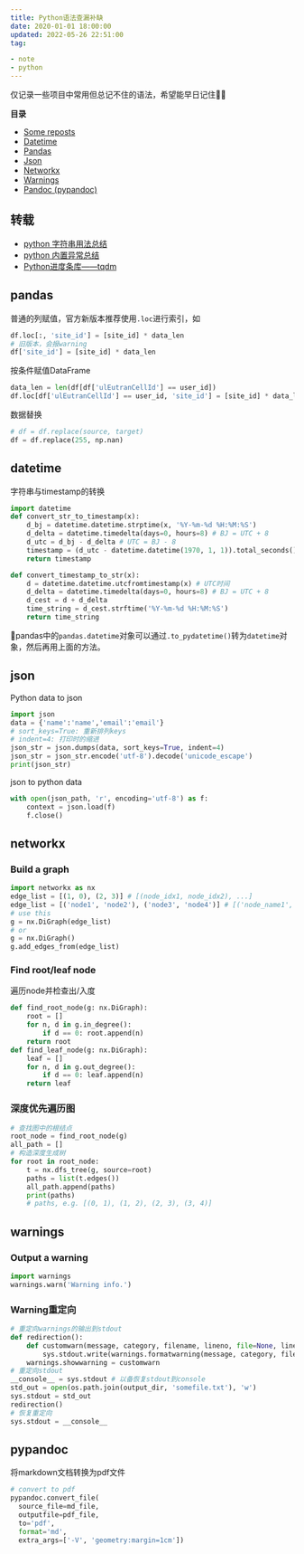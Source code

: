 ```yaml
---
title: Python语法查漏补缺
date: 2020-01-01 18:00:00
updated: 2022-05-26 22:51:00
tag:

- note
- python
---
```


仅记录一些项目中常用但总记不住的语法，希望能早日记住👐🏻

<!-- more -->

**目录**

- [Some reposts](#转载)
- [Datetime](#datetime)
- [Pandas](#pandas) 
- [Json](#json)
- [Networkx](#networkx)
- [Warnings](#warnings)
- [Pandoc (pypandoc)](#pypandoc)



## 转载

+ [python 字符串用法总结](https://mp.weixin.qq.com/s/dTrW68RjQ6K0nO5CPWUjlA)
+ [python 内置异常总结](https://www.cnblogs.com/nmb-musen/p/10856023.html)
+ [Python进度条库——tqdm](https://www.jianshu.com/p/21cf48be6bf6)



## pandas

普通的列赋值，官方新版本推荐使用`.loc`进行索引，如

```python
df.loc[:, 'site_id'] = [site_id] * data_len
# 旧版本，会报warning
df['site_id'] = [site_id] * data_len
```

按条件赋值DataFrame

```python
data_len = len(df[df['ulEutranCellId'] == user_id])
df.loc[df['ulEutranCellId'] == user_id, 'site_id'] = [site_id] * data_len
```

数据替换

```python
# df = df.replace(source, target)
df = df.replace(255, np.nan)
```

## datetime

字符串与timestamp的转换

```python
import datetime
def convert_str_to_timestamp(x):
    d_bj = datetime.datetime.strptime(x, '%Y-%m-%d %H:%M:%S')
    d_delta = datetime.timedelta(days=0, hours=8) # BJ = UTC + 8
    d_utc = d_bj - d_delta # UTC = BJ - 8
    timestamp = (d_utc - datetime.datetime(1970, 1, 1)).total_seconds()
    return timestamp

def convert_timestamp_to_str(x):
    d = datetime.datetime.utcfromtimestamp(x) # UTC时间
    d_delta = datetime.timedelta(days=0, hours=8) # BJ = UTC + 8
    d_cest = d + d_delta
    time_string = d_cest.strftime('%Y-%m-%d %H:%M:%S')
    return time_string
```

🌟pandas中的`pandas.datetime`对象可以通过`.to_pydatetime()`转为`datetime`对象，然后再用上面的方法。

## json

Python data to json

```python
import json
data = {'name':'name','email':'email'}
# sort_keys=True: 重新排列keys
# indent=4: 打印时的缩进
json_str = json.dumps(data, sort_keys=True, indent=4)
json_str = json_str.encode('utf-8').decode('unicode_escape')
print(json_str)
```

json to python data

```python
with open(json_path, 'r', encoding='utf-8') as f:
    context = json.load(f)
    f.close()
```



## networkx

### Build a graph

```python
import networkx as nx
edge_list = [(1, 0), (2, 3)] # [(node_idx1, node_idx2), ...]
edge_list = [('node1', 'node2'), ('node3', 'node4')] # [('node_name1', 'node_name2'), ...]
# use this
g = nx.DiGraph(edge_list)
# or
g = nx.DiGraph()
g.add_edges_from(edge_list)
```

### Find root/leaf node

遍历node并检查出/入度

```python
def find_root_node(g: nx.DiGraph):
    root = []
    for n, d in g.in_degree():
        if d == 0: root.append(n)
    return root
def find_leaf_node(g: nx.DiGraph):
    leaf = []
    for n, d in g.out_degree():
        if d == 0: leaf.append(n)
    return leaf
```

### 深度优先遍历图

```python
# 查找图中的根结点
root_node = find_root_node(g)
all_path = []
# 构造深度生成树
for root in root_node:
    t = nx.dfs_tree(g, source=root)
    paths = list(t.edges())
    all_path.append(paths)
    print(paths)
    # paths, e.g. [(0, 1), (1, 2), (2, 3), (3, 4)]
```



## warnings

### Output a warning

```python
import warnings
warnings.warn('Warning info.')
```

### Warning重定向

```python
# 重定向warnings的输出到stdout
def redirection():
    def customwarn(message, category, filename, lineno, file=None, line=None):
        sys.stdout.write(warnings.formatwarning(message, category, filename, lineno))
    warnings.showwarning = customwarn
# 重定向stdout
__console__ = sys.stdout # 以备恢复stdout到console
std_out = open(os.path.join(output_dir, 'somefile.txt'), 'w')
sys.stdout = std_out
redirection()
# 恢复重定向
sys.stdout = __console__
```



## pypandoc

将markdown文档转换为pdf文件

```python
# convert to pdf
pypandoc.convert_file(
  source_file=md_file,
  outputfile=pdf_file,
  to='pdf',
  format='md', 
  extra_args=['-V', 'geometry:margin=1cm'])
```



